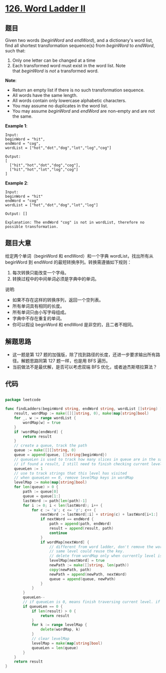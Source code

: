 # [126. Word Ladder II](https://leetcode.com/problems/word-ladder-ii/)


## 题目

Given two words (*beginWord* and *endWord*), and a dictionary's word list, find all shortest transformation sequence(s) from *beginWord* to *endWord*, such that:

1. Only one letter can be changed at a time
2. Each transformed word must exist in the word list. Note that *beginWord* is *not* a transformed word.

**Note**:

- Return an empty list if there is no such transformation sequence.
- All words have the same length.
- All words contain only lowercase alphabetic characters.
- You may assume no duplicates in the word list.
- You may assume *beginWord* and *endWord* are non-empty and are not the same.

**Example 1**:

    Input:
    beginWord = "hit",
    endWord = "cog",
    wordList = ["hot","dot","dog","lot","log","cog"]
    
    Output:
    [
      ["hit","hot","dot","dog","cog"],
      ["hit","hot","lot","log","cog"]
    ]

**Example 2**:

    Input:
    beginWord = "hit"
    endWord = "cog"
    wordList = ["hot","dot","dog","lot","log"]
    
    Output: []
    
    Explanation: The endWord "cog" is not in wordList, therefore no possible transformation.

## 题目大意

给定两个单词（beginWord 和 endWord）和一个字典 wordList，找出所有从 beginWord 到 endWord 的最短转换序列。转换需遵循如下规则：

1. 每次转换只能改变一个字母。
2. 转换过程中的中间单词必须是字典中的单词。

说明:

- 如果不存在这样的转换序列，返回一个空列表。
- 所有单词具有相同的长度。
- 所有单词只由小写字母组成。
- 字典中不存在重复的单词。
- 你可以假设 beginWord 和 endWord 是非空的，且二者不相同。



## 解题思路

- 这一题是第 127 题的加强版，除了找到路径的长度，还进一步要求输出所有路径。解题思路同第 127 题一样，也是用 BFS 遍历。
- 当前做法不是最优解，是否可以考虑双端 BFS 优化，或者迪杰斯塔拉算法？


## 代码

```go

package leetcode

func findLadders(beginWord string, endWord string, wordList []string) [][]string {
	result, wordMap := make([][]string, 0), make(map[string]bool)
	for _, w := range wordList {
		wordMap[w] = true
	}
	if !wordMap[endWord] {
		return result
	}
	// create a queue, track the path
	queue := make([][]string, 0)
	queue = append(queue, []string{beginWord})
	// queueLen is used to track how many slices in queue are in the same level
	// if found a result, I still need to finish checking current level cause I need to return all possible paths
	queueLen := 1
	// use to track strings that this level has visited
	// when queueLen == 0, remove levelMap keys in wordMap
	levelMap := make(map[string]bool)
	for len(queue) > 0 {
		path := queue[0]
		queue = queue[1:]
		lastWord := path[len(path)-1]
		for i := 0; i < len(lastWord); i++ {
			for c := 'a'; c <= 'z'; c++ {
				nextWord := lastWord[:i] + string(c) + lastWord[i+1:]
				if nextWord == endWord {
					path = append(path, endWord)
					result = append(result, path)
					continue
				}
				if wordMap[nextWord] {
					// different from word ladder, don't remove the word from wordMap immediately
					// same level could reuse the key.
					// delete from wordMap only when currently level is done.
					levelMap[nextWord] = true
					newPath := make([]string, len(path))
					copy(newPath, path)
					newPath = append(newPath, nextWord)
					queue = append(queue, newPath)
				}
			}
		}
		queueLen--
		// if queueLen is 0, means finish traversing current level. if result is not empty, return result
		if queueLen == 0 {
			if len(result) > 0 {
				return result
			}
			for k := range levelMap {
				delete(wordMap, k)
			}
			// clear levelMap
			levelMap = make(map[string]bool)
			queueLen = len(queue)
		}
	}
	return result
}

```